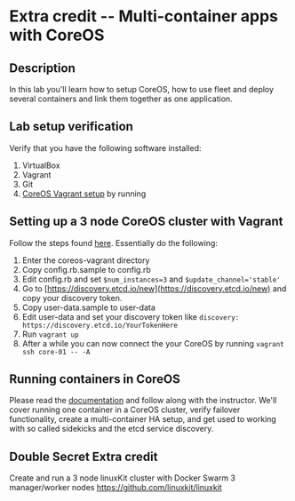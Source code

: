 Extra credit -- Multi-container apps with CoreOS
================================

## Description

In this lab you'll learn how to setup CoreOS, how to use fleet and deploy several containers and link them together as one application.

## Lab setup verification

Verify that you have the following software installed:

1. VirtualBox
2. Vagrant
3. Git
4. [CoreOS Vagrant setup](https://coreos.com/docs/running-coreos/platforms/vagrant/) by running


## Setting up a 3 node CoreOS cluster with Vagrant

Follow the steps found [here](https://coreos.com/docs/running-coreos/platforms/vagrant/). Essentially do the following:

1. Enter the coreos-vagrant directory
2. Copy config.rb.sample to config.rb
3. Edit config.rb and set ```$num_instances=3``` and ```$update_channel='stable'```
4. Go to [https://discovery.etcd.io/new](https://discovery.etcd.io/new) and copy your discovery token.
5. Copy user-data.sample to user-data
6. Edit user-data and set your discovery token like ```discovery: https://discovery.etcd.io/YourTokenHere```
7. Run ```vagrant up```
8. After a while you can now connect the your CoreOS by running ```vagrant ssh core-01 -- -A```

## Running containers in CoreOS

Please read the [documentation](https://coreos.com/docs/launching-containers/launching/launching-containers-fleet/) and follow along with the instructor.
We'll cover running one container in a CoreOS cluster, verify failover functionality, create a multi-container HA setup, and get used to working with so called sidekicks and the etcd service discovery.

## Double Secret Extra credit
Create and run a 3 node linuxKit cluster with Docker Swarm 3 manager/worker nodes
https://github.com/linuxkit/linuxkit
